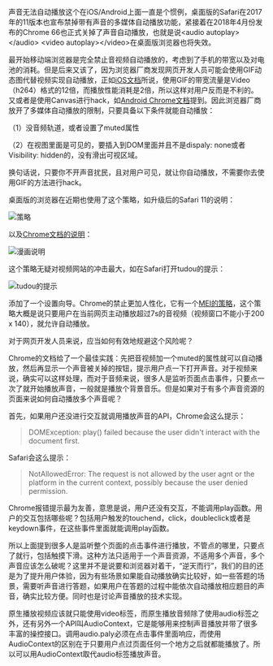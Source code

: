 声音无法自动播放这个在iOS/Android上面一直是个惯例，桌面版的Safari在2017年的11版本也宣布禁掉带有声音的多媒体自动播放功能，紧接着在2018年4月份发布的Chrome 66也正式关掉了声音自动播放，也就是说\<audio autoplay>\</audio>  \<video autoplay>\</video>在桌面版浏览器也将失效。

最开始移动端浏览器是完全禁止音视频自动播放的，考虑到了手机的带宽以及对电池的消耗。但是后来又该了，因为浏览器厂商发现网页开发人员可能会使用GIF动态图代替视频实现自动播放，正如[iOS文档](https://webkit.org/blog/6784/new-video-policies-for-ios/)所说，使用GIF的带宽流量是Video（h264）格式的12倍，而播放性能消耗是2倍，所以这样对用户反而是不利的。又或者是使用Canvas进行hack，如[Android Chrome文档](https://developers.google.com/web/updates/2016/07/autoplay)提到。因此浏览器厂商放开了多媒体自动播放的限制，只要具备以下条件就能自动播放：

（1）没音频轨道，或者设置了muted属性

（2）在视图里面是可见的，要插入到DOM里面并且不是dispaly: none或者Visibility: hidden的，没有滑出可视区域。

换句话说，只要你不开声音扰民，且对用户可见，就让你自动播放，不需要你去使用GIF的方法进行hack。

桌面版的浏览器在近期也使用了这个策略，如升级后的Safari 11的说明：

![策略](https://user-gold-cdn.xitu.io/2018/5/13/1635520d2d1f384f?imageView2/0/w/1280/h/960/format/webp/ignore-error/1)

以及[Chrome文档的说明](https://developers.google.com/web/updates/2017/09/autoplay-policy-changes)：

![漫画说明](https://user-gold-cdn.xitu.io/2018/5/13/1635520d2cee425f?imageView2/0/w/1280/h/960/format/webp/ignore-error/1)

这个策略无疑对视频网站的冲击最大，如在Safari打开tudou的提示：

![tudou的提示](https://user-gold-cdn.xitu.io/2018/5/13/1635520d2d0a0c10?imageView2/0/w/1280/h/960/format/webp/ignore-error/1)

添加了一个设置向导。Chrome的禁止更加人性化，它有一个[MEI的策略](https://developers.google.com/web/updates/2017/09/autoplay-policy-changes#mei)，这个策略大概是说只要用户在当前网页主动播放超过7s的音视频（视频窗口不能小于200 x 140），就允许自动播放。

对于网页开发人员来说，应当如何有效地规避这个风险呢？

Chrome的文档给了一个最佳实践：先把音视频加一个muted的属性就可以自动播放，然后再显示一个声音被关掉的按钮，提示用户点一下打开声音。对于视频来说，确实可以这样处理，而对于音频来说，很多人是监听页面点击事件，只要点一次了就开始播放声音，一般就是播放个背景音乐。但是如果对于有多个声音资源的页面来说如何自动播放多个声音呢？

首先，如果用户还没进行交互就调用播放声音的API，Chrome会这么提示：

> DOMException: play() failed because the user didn't interact with the document first.

Safari会这么提示：

> NotAllowedError: The request is not allowed by the user agnt or the platform in the current context, possibly because the user denied permission.

Chrome报错提示最为友善，意思是说，用户还没有交互，不能调用play函数。用户的交互包括哪些呢？包括用户触发的touchend，click，doubleclick或者是keydown事件，在这些事件里面就能调用play函数。

所以上面提到很多人是监听整个页面的点击事件进行播放，不管点的哪里，只要点了就行，包括触摸下滑。这种方法只适用于一个声音资源，不适用多个声音，多个声音应该怎么破呢？这里并不是说要和浏览器对着干，“逆天而行”，我们的目的还是为了提升用户体验，因为有些场景如果能自动播放确实比较好，如一些答题的场景，需要听声音进行答题，如果用户在答题的过程中能依次自动播放相应题目的声音，确实比较方便。同时也是讨论声音播放的技术实现。

原生播放视频应该就只能使用video标签，而原生播放音频除了使用audio标签之外，还有另外一个API叫AudioContext，它是能够用来控制声音播放并带了很多丰富的操控接口。调用audio.paly必须在点击事件里面响应，而使用AudioContext的区别在于只要用户点过页面任何一个地方之后就都能播放了。所以可以用AudioContext取代audio标签播放声音。

